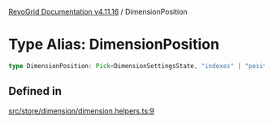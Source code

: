 [RevoGrid Documentation v4.11.16](README.md) / DimensionPosition

# Type Alias: DimensionPosition

```ts
type DimensionPosition: Pick<DimensionSettingsState, "indexes" | "positionIndexes" | "originItemSize" | "positionIndexToItem">;
```

## Defined in

[src/store/dimension/dimension.helpers.ts:9](https://github.com/revolist/revogrid/blob/763c92aaba8e74029a3eccde1c674251aae1a42c/src/store/dimension/dimension.helpers.ts#L9)
